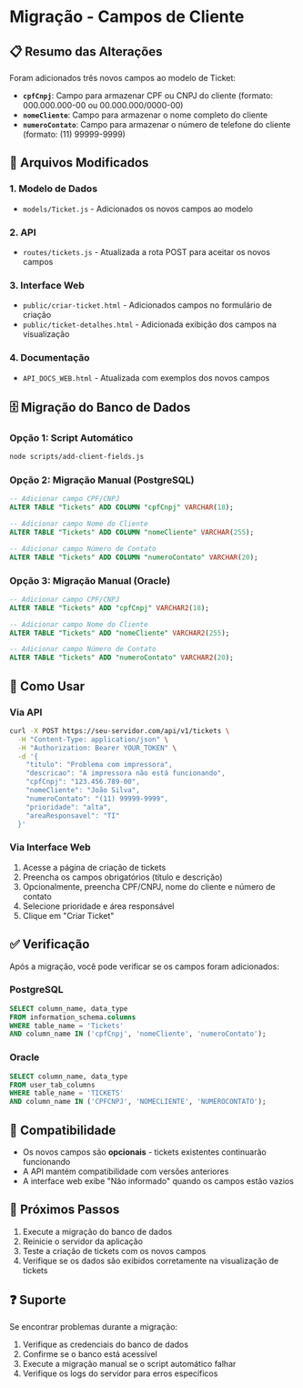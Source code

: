 # Migração - Campos de Cliente

## 📋 Resumo das Alterações

Foram adicionados três novos campos ao modelo de Ticket:

- **`cpfCnpj`**: Campo para armazenar CPF ou CNPJ do cliente (formato: 000.000.000-00 ou 00.000.000/0000-00)
- **`nomeCliente`**: Campo para armazenar o nome completo do cliente
- **`numeroContato`**: Campo para armazenar o número de telefone do cliente (formato: (11) 99999-9999)

## 🔧 Arquivos Modificados

### 1. Modelo de Dados
- `models/Ticket.js` - Adicionados os novos campos ao modelo

### 2. API
- `routes/tickets.js` - Atualizada a rota POST para aceitar os novos campos

### 3. Interface Web
- `public/criar-ticket.html` - Adicionados campos no formulário de criação
- `public/ticket-detalhes.html` - Adicionada exibição dos campos na visualização

### 4. Documentação
- `API_DOCS_WEB.html` - Atualizada com exemplos dos novos campos

## 🗄️ Migração do Banco de Dados

### Opção 1: Script Automático
```bash
node scripts/add-client-fields.js
```

### Opção 2: Migração Manual (PostgreSQL)
```sql
-- Adicionar campo CPF/CNPJ
ALTER TABLE "Tickets" ADD COLUMN "cpfCnpj" VARCHAR(18);

-- Adicionar campo Nome do Cliente
ALTER TABLE "Tickets" ADD COLUMN "nomeCliente" VARCHAR(255);

-- Adicionar campo Número de Contato
ALTER TABLE "Tickets" ADD COLUMN "numeroContato" VARCHAR(20);
```

### Opção 3: Migração Manual (Oracle)
```sql
-- Adicionar campo CPF/CNPJ
ALTER TABLE "Tickets" ADD "cpfCnpj" VARCHAR2(18);

-- Adicionar campo Nome do Cliente
ALTER TABLE "Tickets" ADD "nomeCliente" VARCHAR2(255);

-- Adicionar campo Número de Contato
ALTER TABLE "Tickets" ADD "numeroContato" VARCHAR2(20);
```

## 📝 Como Usar

### Via API
```bash
curl -X POST https://seu-servidor.com/api/v1/tickets \
  -H "Content-Type: application/json" \
  -H "Authorization: Bearer YOUR_TOKEN" \
  -d '{
    "titulo": "Problema com impressora",
    "descricao": "A impressora não está funcionando",
    "cpfCnpj": "123.456.789-00",
    "nomeCliente": "João Silva",
    "numeroContato": "(11) 99999-9999",
    "prioridade": "alta",
    "areaResponsavel": "TI"
  }'
```

### Via Interface Web
1. Acesse a página de criação de tickets
2. Preencha os campos obrigatórios (título e descrição)
3. Opcionalmente, preencha CPF/CNPJ, nome do cliente e número de contato
4. Selecione prioridade e área responsável
5. Clique em "Criar Ticket"

## ✅ Verificação

Após a migração, você pode verificar se os campos foram adicionados:

### PostgreSQL
```sql
SELECT column_name, data_type 
FROM information_schema.columns 
WHERE table_name = 'Tickets' 
AND column_name IN ('cpfCnpj', 'nomeCliente', 'numeroContato');
```

### Oracle
```sql
SELECT column_name, data_type 
FROM user_tab_columns 
WHERE table_name = 'TICKETS' 
AND column_name IN ('CPFCNPJ', 'NOMECLIENTE', 'NUMEROCONTATO');
```

## 🔄 Compatibilidade

- Os novos campos são **opcionais** - tickets existentes continuarão funcionando
- A API mantém compatibilidade com versões anteriores
- A interface web exibe "Não informado" quando os campos estão vazios

## 🚀 Próximos Passos

1. Execute a migração do banco de dados
2. Reinicie o servidor da aplicação
3. Teste a criação de tickets com os novos campos
4. Verifique se os dados são exibidos corretamente na visualização de tickets

## ❓ Suporte

Se encontrar problemas durante a migração:

1. Verifique as credenciais do banco de dados
2. Confirme se o banco está acessível
3. Execute a migração manual se o script automático falhar
4. Verifique os logs do servidor para erros específicos
